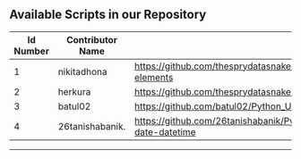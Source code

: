 ## Available Scripts in our Repository

| Id Number | Contributor Name           | Script                                                                                                                                                                                            |
| --------- | -------------------------- | --------------------------------------------------
| 1         | nikitadhona                | https://github.com/thesprydatasnake/Python_Use_Cases/tree/main/common-elements   
| 2         | herkura                    | https://github.com/thesprydatasnake/Python_Use_Cases/tree/main/dot%20product    
| 3         | batul02                    | https://github.com/batul02/Python_Use_Cases/tree/main/count-elements  
| 4         | 26tanishabanik.            | https://github.com/26tanishabanik/Python_Use_Cases/tree/main/auto-detect-date-datetime
---
